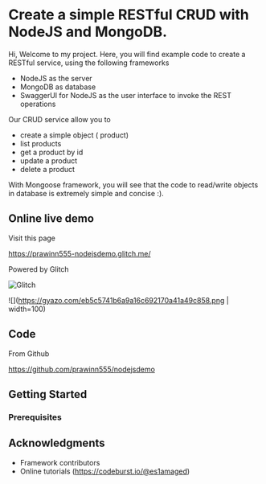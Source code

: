 # Create a simple RESTful CRUD with NodeJS and MongoDB.

Hi, Welcome to my project.
Here, you will find example code to create a RESTful service, using the following frameworks

* NodeJS as the server
* MongoDB as database
* SwaggerUI for NodeJS as the user interface to invoke the REST operations

Our CRUD service allow you to

* create a simple object ( product)
* list products
* get a product by id
* update a product
* delete a product


With Mongoose framework, you will see that the code to read/write objects in database is extremely simple and concise :).

## Online live demo

Visit this page

https://prawinn555-nodejsdemo.glitch.me/

Powered by Glitch


![Glitch](https://cdn.glitch.com/2bdfb3f8-05ef-4035-a06e-2043962a3a13%2Flogo-day.svg|width=100)

![](https://gyazo.com/eb5c5741b6a9a16c692170a41a49c858.png | width=100)

## Code

From Github

https://github.com/prawinn555/nodejsdemo


## Getting Started


### Prerequisites

## Acknowledgments

* Framework contributors
* Online tutorials (https://codeburst.io/@es1amaged)

